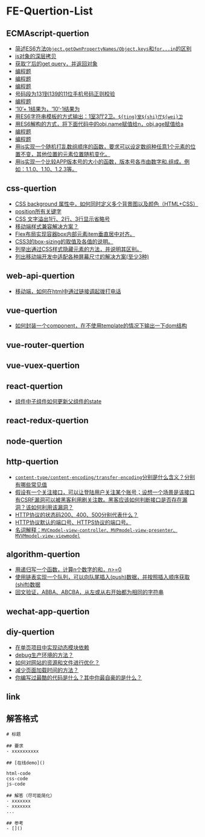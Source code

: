 # FE-Quertion-List
## ECMAscript-quertion
- [简述ES6方法`Object.getOwnPropertyNames/Object.keys`和`for...in`的区别](./ECMAscript-quertion-1.md)
- [js对象的深层拷贝](./ECMAscript-quertion-2.md)
- [获取‘?’后的get query，并返回对象](./ECMAscript-quertion-3.md)
- [编程题](./ECMAscript-quertion-4.md)
- [编程题](./ECMAscript-quertion-5.md)
- [编程题](./ECMAscript-quertion-6.md)
- [号码段为131到139的11位手机号码正则校验](./ECMAscript-quertion-7.md)
- [编程题](./ECMAscript-quertion-8.md)
- [‘10’+ 1结果为，‘10’-1结果为](./ECMAscript-quertion-9.md)
- [用ES6字符串模板的方式输出：1室3厅2卫。`${ting}室${shi}厅${wei}卫` ](./ECMAscript-quertion-10.md)
- [用ES6解构的方式，将下面代码中的obj.name赋值给n，obj.age赋值给a](./ECMAscript-quertion-11.md)
- [编程题](./ECMAscript-quertion-12.md)
- [编程题](./ECMAscript-quertion-13.md)
- [用js实现一个随机打乱数组顺序的函数，要求可以设定数组种任意1个元素的位置不变，其他位置的元素位置随机变化。](./ECMAscript-quertion-14.md)
- [用js实现一个比较APP版本号的大小的函数，版本号各市由数字和.组成。例如：1.1.0、1.10、1.2.3等。](./ECMAscript-quertion-15.md)

## css-quertion
- [CSS background 属性中，如何同时定义多个背景图以及颜色（HTML+CSS）](./css-quertion-1.md)
- [position所有关键字](./css-quertion-2.md)
- [CSS 文字溢出1行、2行、3行显示省略号](./css-quertion-3.md)
- [移动端样式兼容解决方案？](./css-quertion-4.md)
- [Flex布局实现容器box内部元素item垂直居中对齐。](./css-quertion-5.md)
- [CSS3的box-sizing的取值及各值的说明。](./css-quertion-6.md)
- [列举出通过CSS样式隐藏元素的方法，并说明其区别。](./css-quertion-7.md)
- [列出移动端开发中适配各种屏幕尺寸的解决方案(至少3种)](./css-quertion-8.md)

## web-api-quertion
- [移动端，如何在html中通过链接调起拨打电话](./web-api-quertion-1.md)

## vue-quertion
- [如何封装一个component，在不使用template的情况下输出一下dom结构](./vue-quertion-1.md)

## vue-router-quertion

## vue-vuex-quertion

## react-quertion
- [组件中子组件如何更新父组件的state](./react-quertion-1.md)

## react-redux-quertion

## node-quertion

## http-quertion
- [`content-type/content-encoding/transfer-encoding`分别是什么含义？分别有哪些常见值](./http-quertion-1.md)
- [假设有一个关注接口，可以让登陆用户关注某个账号；设想一个场景是该接口有CSRF漏洞可以被黑客利用刷关注数。黑客应该如何判断接口是否存在漏洞？该如何利用该漏洞？](./http-quertion-2.md)
- [HTTP协议的状态码200、400、500分别代表什么？](./http-quertion-3.md)
- [HTTP协议默认的端口号、HTTPS协议的端口号。](./http-quertion-4.md)
- [名词解释：`MVCmodel-view-controller、MVPmodel-view-presenter、MVVMmodel-view-viewmodel`](./http-quertion-5.md)

## algorithm-quertion
- [用递归写一个函数，计算n个数字的和，n>=0](./algorithm-quertion-1.md)
- [使用链表实现一个队列，可以向队尾插入(push)数据，并按照插入顺序获取(shift)数据](./algorithm-quertion-2.md)
- [回文验证，ABBA、ABCBA，从左或从右开始都为相同的字符串](./algorithm-quertion-3.md)

## wechat-app-quertion

## diy-quertion
- [在单页项目中实现动态模块依赖](./diy-quertion-1.md)
- [debug生产环境的方法？](./diy-quertion-2.md)
- [如何对网站的资源和文件进行优化？](./diy-quertion-3.md)
- [减少页面加载时间的方法？](./diy-quertion-4.md)
- [你编写过最酷的代码是什么？其中你最自豪的是什么？](./diy-quertion-5.md)

## link

## 解答格式
```
# 标题

## 要求
- xxxxxxxxxx

## [在线demo]()

html-code
css-code
js-code

## 解答（尽可能简化）
- xxxxxxx
- xxxxxxx
...

## 参考
- []()

```
